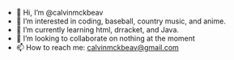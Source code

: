 - 👋 Hi, I’m @calvinmckbeav
- 👀 I’m interested in coding, baseball, country music, and anime.
- 🌱 I’m currently learning html, drracket, and Java.
- 💞️ I’m looking to collaborate on nothing at the moment
- 📫 How to reach me: calvinmckbeav@gmail.com

<!---
calvinmckbeav/calvinmckbeav is a ✨ special ✨ repository because its `README.md` (this file) appears on your GitHub profile.
You can click the Preview link to take a look at your changes.
--->
